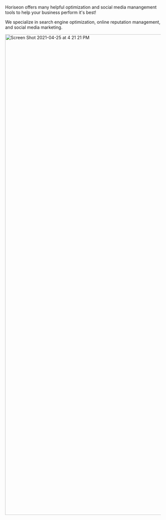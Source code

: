 Horiseon offers many helpful optimization and social media manangement tools to help your business perform it's best!

We specialize in search engine optimization, online reputation management, and social media marketing.

<img width="1550" alt="Screen Shot 2021-04-25 at 4 21 21 PM" src="https://user-images.githubusercontent.com/81435981/116008919-c4ee2500-a5e4-11eb-88fa-ae144341fb3a.png">

